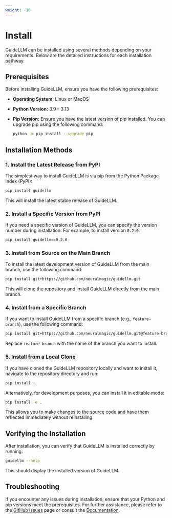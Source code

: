 ```yaml
---
weight: -10
---
```


# Install

GuideLLM can be installed using several methods depending on your requirements. Below are the detailed instructions for each installation pathway.

## Prerequisites

Before installing GuideLLM, ensure you have the following prerequisites:

- **Operating System:** Linux or MacOS

- **Python Version:** 3.9 – 3.13

- **Pip Version:** Ensure you have the latest version of pip installed. You can upgrade pip using the following command:

  ```bash
  python -m pip install --upgrade pip
  ```

## Installation Methods

### 1. Install the Latest Release from PyPI

The simplest way to install GuideLLM is via pip from the Python Package Index (PyPI):

```bash
pip install guidellm
```

This will install the latest stable release of GuideLLM.

### 2. Install a Specific Version from PyPI

If you need a specific version of GuideLLM, you can specify the version number during installation. For example, to install version `0.2.0`:

```bash
pip install guidellm==0.2.0
```

### 3. Install from Source on the Main Branch

To install the latest development version of GuideLLM from the main branch, use the following command:

```bash
pip install git+https://github.com/neuralmagic/guidellm.git
```

This will clone the repository and install GuideLLM directly from the main branch.

### 4. Install from a Specific Branch

If you want to install GuideLLM from a specific branch (e.g., `feature-branch`), use the following command:

```bash
pip install git+https://github.com/neuralmagic/guidellm.git@feature-branch
```

Replace `feature-branch` with the name of the branch you want to install.

### 5. Install from a Local Clone

If you have cloned the GuideLLM repository locally and want to install it, navigate to the repository directory and run:

```bash
pip install .
```

Alternatively, for development purposes, you can install it in editable mode:

```bash
pip install -e .
```

This allows you to make changes to the source code and have them reflected immediately without reinstalling.

## Verifying the Installation

After installation, you can verify that GuideLLM is installed correctly by running:

```bash
guidellm --help
```

This should display the installed version of GuideLLM.

## Troubleshooting

If you encounter any issues during installation, ensure that your Python and pip versions meet the prerequisites. For further assistance, please refer to the [GitHub Issues](https://github.com/neuralmagic/guidellm/issues) page or consult the [Documentation](https://github.com/neuralmagic/guidellm/tree/main/docs).
